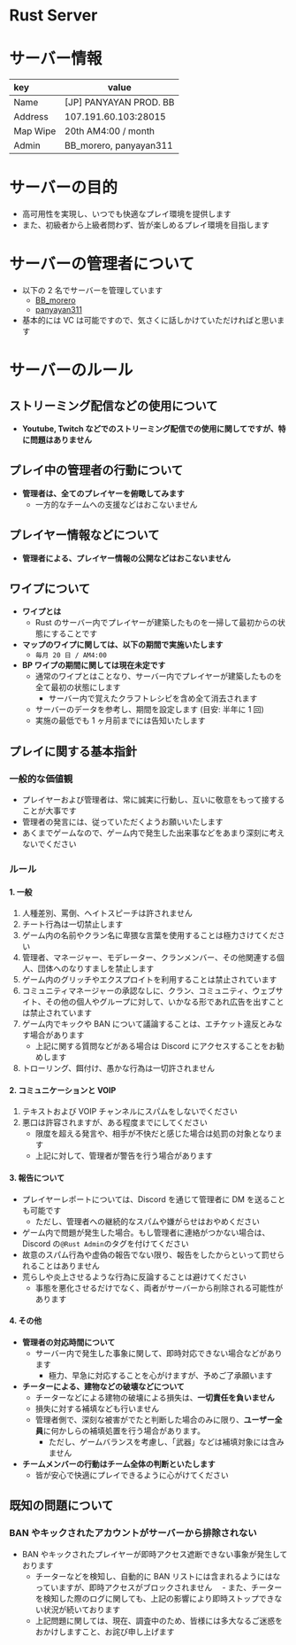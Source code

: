 # Rust Server


<!--more-->

# サーバー情報

| key      | value                  |
| :------- | ---------------------- |
| Name     | [JP] PANYAYAN PROD. BB |
| Address  | 107.191.60.103:28015   |
| Map Wipe | 20th AM4:00 / month    |
| Admin    | BB_morero, panyayan311 |

# サーバーの目的

- 高可用性を実現し、いつでも快適なプレイ環境を提供します
- また、初級者から上級者問わず、皆が楽しめるプレイ環境を目指します

# サーバーの管理者について

- 以下の 2 名でサーバーを管理しています
  - [BB_morero](https://steamcommunity.com/profiles/76561198842072742/)
  - [panyayan311](https://steamcommunity.com/profiles/76561199262712025)
- 基本的には VC は可能ですので、気さくに話しかけていただければと思います

# サーバーのルール

## ストリーミング配信などの使用について

- **Youtube, Twitch などでのストリーミング配信での使用に関してですが、特に問題はありません**

## プレイ中の管理者の行動について

- **管理者は、全てのプレイヤーを俯瞰してみます**
  - 一方的なチームへの支援などはおこないません

## プレイヤー情報などについて

- **管理者による、プレイヤー情報の公開などはおこないません**

## ワイプについて

- **ワイプとは**
  - Rust のサーバー内でプレイヤーが建築したものを一掃して最初からの状態にすることです
- **マップのワイプに関しては、以下の期間で実施いたします**
  - `毎月 20 日 / AM4:00`
- **BP ワイプの期間に関しては現在未定です**
  - 通常のワイプとはことなり、サーバー内でプレイヤーが建築したものを全て最初の状態にします
    - サーバー内で覚えたクラフトレシピを含め全て消去されます
  - サーバーのデータを参考し、期間を設定します (目安: 半年に 1 回)
  - 実施の最低でも 1 ヶ月前までには告知いたします

## プレイに関する基本指針

### 一般的な価値観

- プレイヤーおよび管理者は、常に誠実に行動し、互いに敬意をもって接することが大事です
- 管理者の発言には、従っていただくようお願いいたします
- あくまでゲームなので、ゲーム内で発生した出来事などをあまり深刻に考えないでください

### ルール

#### 1. 一般

1. 人種差別、罵倒、ヘイトスピーチは許されません
2. チート行為は一切禁止します
3. ゲーム内の名前やクラン名に卑猥な言葉を使用することは極力さけてください
4. 管理者、マネージャー、モデレーター、クランメンバー、その他関連する個人、団体へのなりすましを禁止します
5. ゲーム内のグリッチやエクスプロイトを利用することは禁止されています
6. コミュニティマネージャーの承認なしに、クラン、コミュニティ、ウェブサイト、その他の個人やグループに対して、いかなる形であれ広告を出すことは禁止されています
7. ゲーム内でキックや BAN について議論することは、エチケット違反とみなす場合があります
   - 上記に関する質問などがある場合は Discord にアクセスすることをお勧めします
8. トローリング、餌付け、愚かな行為は一切許されません

#### 2. コミュニケーションと VOIP

1. テキストおよび VOIP チャンネルにスパムをしないでください
2. 悪口は許容されますが、ある程度までにしてください
   - 限度を超える発言や、相手が不快だと感じた場合は処罰の対象となります
   - 上記に対して、管理者が警告を行う場合があります

#### 3. 報告について

- プレイヤーレポートについては、Discord を通じて管理者に DM を送ることも可能です
  - ただし、管理者への継続的なスパムや嫌がらせはおやめください
- ゲーム内で問題が発生した場合。もし管理者に連絡がつかない場合は、Discord の`@Rust Admin`のタグを付けてください
- 故意のスパム行為や虚偽の報告でない限り、報告をしたからといって罰せられることはありません
- 荒らしや炎上させるような行為に反論することは避けてください
  - 事態を悪化させるだけでなく、両者がサーバーから削除される可能性があります

#### 4. その他

- **管理者の対応時間について**
  - サーバー内で発生した事象に関して、即時対応できない場合などがあります
    - 極力、早急に対応することを心がけますが、予めご了承願います
- **チーターによる、建物などの破壊などについて**
  - チーターなどによる建物の破壊による損失は、**一切責任を負いません**
  - 損失に対する補填なども行いません
  - 管理者側で、深刻な被害がでたと判断した場合のみに限り、**ユーザー全員**に何かしらの補填処置を行う場合があります。
    - ただし、ゲームバランスを考慮し、「武器」などは補填対象には含みません
- **チームメンバーの行動はチーム全体の判断といたします**
  - 皆が安心で快適にプレイできるように心がけてください

## 既知の問題について

### BAN やキックされたアカウントがサーバーから排除されない

- BAN やキックされたプレイヤーが即時アクセス遮断できない事象が発生しております
  - チーターなどを検知し、自動的に BAN リストには含まれるようにはなっていますが、即時アクセスがブロックされません
    　- また、チーターを検知した際のログに関しても、上記の影響により即時ストップできない状況が続いております
  - 上記問題に関しては、現在、調査中のため、皆様には多大なるご迷惑をおかけしますこと、お詫び申し上げます

